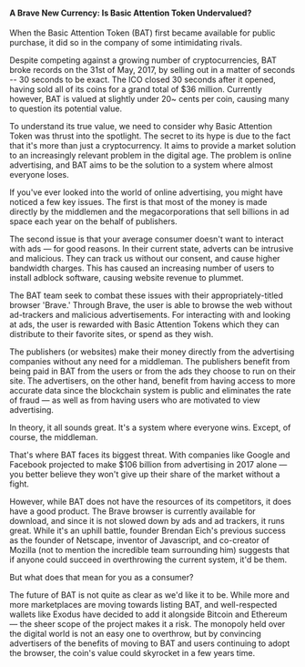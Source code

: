 #### A Brave New Currency: Is Basic Attention Token Undervalued?
    
When the Basic Attention Token (BAT) first became available for public purchase, it did so in the company of some intimidating rivals. 
 
Despite competing against a growing number of cryptocurrencies, BAT broke records on the 31st of May, 2017, by selling out in a matter of seconds -- 30 seconds to be exact. The ICO closed 30 seconds after it opened, having sold all of its coins for a grand total of $36 million. Currently however, BAT is valued at slightly under 20~ cents per coin, causing many to question its potential value.

To understand its true value, we need to consider why Basic Attention Token was thrust into the spotlight. The secret to its hype is due to the fact that it's more than just a cryptocurrency. It aims to provide a market solution to an increasingly relevant problem in the digital age. The problem is online advertising, and BAT aims to be the solution to a system where almost everyone loses.

If you've ever looked into the world of online advertising, you might have noticed a few key issues. The first is that most of the money is made directly by the middlemen and the megacorporations that sell billions in ad space each year on the behalf of publishers.

The second issue is that your average consumer doesn't want to interact with ads — for good reasons. In their current state, adverts can be intrusive and malicious. They can track us without our consent, and cause higher bandwidth charges. This has caused an increasing number of users to install adblock software, causing website revenue to plummet.
 
The BAT team seek to combat these issues with their appropriately-titled browser 'Brave.' Through Brave, the user is able to browse the web without ad-trackers and malicious advertisements. For interacting with and looking at ads, the user is rewarded with Basic Attention Tokens which they can distribute to their favorite sites, or spend as they wish.

The publishers (or websites) make their money directly from the advertising companies without any need for a middleman. The publishers benefit from being paid in BAT from the users or from the ads they choose to run on their site. The advertisers, on the other hand, benefit from having access to more accurate data since the blockchain system is public and eliminates the rate of fraud — as well as from having users who are motivated to view advertising.

In theory, it all sounds great. It's a system where everyone wins. Except, of course, the middleman.

That's where BAT faces its biggest threat. With companies like Google and Facebook projected to make $106 billion from advertising in 2017 alone — you better believe they won't give up their share of the market without a fight. 

However, while BAT does not have the resources of its competitors, it does have a good product. The Brave browser is currently available for download, and since it is not slowed down by ads and ad trackers, it runs great. While it's an uphill battle, founder Brendan Eich's previous success as the founder of Netscape, inventor of Javascript, and co-creator of Mozilla (not to mention the incredible team surrounding him) suggests that if anyone could succeed in overthrowing the current system, it'd be them.

But what does that mean for you as a consumer?

The future of BAT is not quite as clear as we'd like it to be. While more and more marketplaces are moving towards listing BAT, and well-respected wallets like Exodus have decided to add it alongside Bitcoin and Ethereum — the sheer scope of the project makes it a risk. The monopoly held over the digital world is not an easy one to overthrow, but by convincing advertisers of the benefits of moving to BAT and users continuing to adopt the browser, the coin's value could skyrocket in a few years time.

